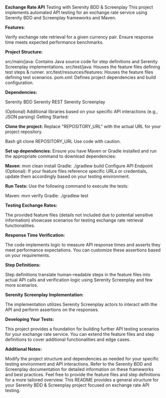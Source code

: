 **Exchange Rate API** Testing with Serenity BDD & Screenplay
This project implements automated API testing for an exchange rate service using Serenity BDD and Screenplay frameworks and Maven.

**Features**:

Verify exchange rate retrieval for a given currency pair.
Ensure response time meets expected performance benchmarks.

**Project Structure:**

src/main/java: Contains Java source code for step definitions and Serenity Screenplay implementations.
src/test/java: Houses the feature files defining test steps & runner.
src/test/resources/features: Houses the feature files defining test scenarios.
pom.xml: Defines project dependencies and build configuration.

**Dependencies:**

Serenity BDD
Serenity REST
Serenity Screenplay

(Optional) Additional libraries based on your specific API interactions (e.g., JSON parsing)
Getting Started:

**Clone the project:** 
Replace "REPOSITORY_URL" with the actual URL for your project repository.

Bash
git clone REPOSITORY_URL
Use code with caution.

**Set up dependencies:** Ensure you have Maven or Gradle installed and run the appropriate command to download dependencies:

**Maven**: mvn clean install
Gradle: ./gradlew build
Configure API Endpoint (Optional): If your feature files reference specific URLs or credentials, update them accordingly based on your testing environment.

**Run Tests:**
Use the following command to execute the tests:

Maven: mvn verify
Gradle: ./gradlew test

**Testing Exchange Rates:**

The provided feature files (details not included due to potential sensitive information) showcase scenarios for testing exchange rate retrieval functionalities.

**Response Time Verification:**

The code implements logic to measure API response times and asserts they meet performance expectations. You can customize these assertions based on your requirements.

**Step Definitions:**

Step definitions translate human-readable steps in the feature files into actual API calls and verification logic using Serenity Screenplay and few more scenarios.

**Serenity Screenplay Implementation:**

The implementation utilizes Serenity Screenplay actors to interact with the API and perform assertions on the responses.

**Developing Your Tests:**

This project provides a foundation for building further API testing scenarios for your exchange rate service. You can extend the feature files and step definitions to cover additional functionalities and edge cases.

**Additional Notes:**

Modify the project structure and dependencies as needed for your specific testing environment and API interactions.
Refer to the Serenity BDD and Screenplay documentation for detailed information on these frameworks and best practices.
Feel free to provide the feature files and step definitions for a more tailored overview. This README provides a general structure for your Serenity BDD & Screenplay project focused on exchange rate API testing.